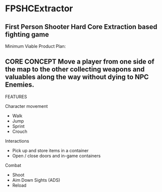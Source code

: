 
# FPSHCExtractor
First Person Shooter Hard Core Extraction based fighting game
-----------------------------------
Minimum Viable Product Plan:

CORE CONCEPT
Move a player from one side of the map to the other collecting weapons and valuables along the way without dying to NPC Enemies.
-----------------------------------
FEATURES

Character movement
- Walk
- Jump
- Sprint
- Crouch

Interactions
- Pick up and store items in a container
- Open / close doors and in-game containers

Combat
- Shoot
- Aim Down Sights (ADS)
- Reload
